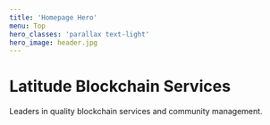 ```yaml
---
title: 'Homepage Hero'
menu: Top
hero_classes: 'parallax text-light'
hero_image: header.jpg
---
```


# Latitude Blockchain Services

Leaders in quality blockchain services and community management.